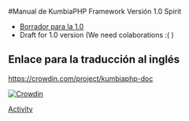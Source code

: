 #Manual de KumbiaPHP Framework Versión 1.0 Spirit

- [Borrador para la 1.0](es/index.md)
- Draft for 1.0 version (We need colaborations :( )

## Enlace para la traducción al inglés
https://crowdin.com/project/kumbiaphp-doc

[![Crowdin](https://d322cqt584bo4o.cloudfront.net/kumbiaphp-doc/localized.svg)](https://crowdin.com/project/kumbiaphp-doc)


[Activity](https://crowdin.com/project/kumbiaphp-doc/activity_stream)
